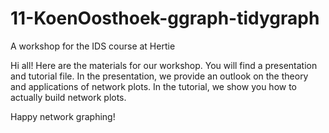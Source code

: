 # 11-KoenOosthoek-ggraph-tidygraph
A workshop for the IDS course at Hertie

Hi all! Here are the materials for our workshop. You will find a presentation and tutorial file. In the presentation, we provide an outlook on the theory and applications of network plots. In the tutorial, we show you how to actually build network plots. 

Happy network graphing!
